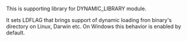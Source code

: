 This is supporting library for DYNAMIC_LIBRARY module. 
 
It sets LDFLAG that brings support of dynamic loading fron binary's directory on Linux, Darwin etc. On Windows this behavior is enabled by default. 
